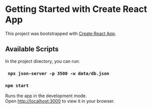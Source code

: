 # Getting Started with Create React App

This project was bootstrapped with [Create React App](https://github.com/facebook/create-react-app).

## Available Scripts

In the project directory, you can run:

### ` npx json-server -p 3500 -w data/db.json`

### `npm start`

Runs the app in the development mode.\
Open [http://localhost:3000](http://localhost:3000) to view it in your browser.